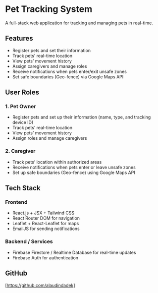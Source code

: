 # Pet Tracking System

A full-stack web application for tracking and managing pets in real-time.

## Features
- Register pets and set their information
- Track pets’ real-time location
- View pets’ movement history
- Assign caregivers and manage roles
- Receive notifications when pets enter/exit unsafe zones
- Set safe boundaries (Geo-fence) via Google Maps API

## User Roles

### 1. Pet Owner
- Register pets and set up their information (name, type, and tracking device ID)
- Track pets’ real-time location
- View pets’ movement history
- Assign roles and manage caregivers

### 2. Caregiver
- Track pets’ location within authorized areas
- Receive notifications when pets enter or leave unsafe zones
- Set up safe boundaries (Geo-fence) using Google Maps API

## Tech Stack

### Frontend
- React.js + JSX + Tailwind CSS
- React Router DOM for navigation
- Leaflet + React-Leaflet for maps
- EmailJS for sending notifications

### Backend / Services
- Firebase Firestore / Realtime Database for real-time updates
- Firebase Auth for authentication

## GitHub
[https://github.com/alaudindadek]
